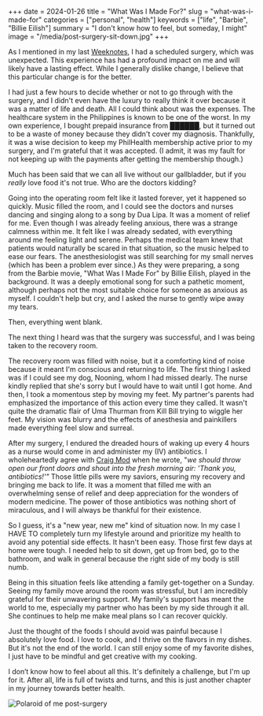 +++
date = 2024-01-26
title = "What Was I Made For?"
slug = "what-was-i-made-for"
categories = ["personal", "health"]
keywords = ["life", "Barbie", "Billie Eilish"]
summary = "I don't know how to feel, but someday, I might"
image = "/media/post-surgery-sit-down.jpg"
+++


As I mentioned in my last [Weeknotes](https://krabf.com/weeknotes/weeknotes02/), I had a scheduled surgery, which was unexpected. This experience has had a profound impact on me and will likely have a lasting effect. While I generally dislike change, I believe that this particular change is for the better.

I had just a few hours to decide whether or not to go through with the surgery, and I didn't even have the luxury to really think it over because it was a matter of life and death. All I could think about was the expenses. The healthcare system in the Philippines is known to be one of the worst. In my own experience, I bought prepaid insurance from ██████, but it turned out to be a waste of money because they didn't cover my diagnosis. Thankfully, it was a wise decision to keep my PhilHealth membership active prior to my surgery, and I'm grateful that it was accepted. (I admit, it was my fault for not keeping up with the payments after getting the membership though.)

Much has been said that we can all live without our gallbladder, but if you *really* love food it's not true. Who are the doctors kidding?

Going into the operating room felt like it lasted forever, yet it happened so quickly. Music filled the room, and I could see the doctors and nurses dancing and singing along to a song by Dua Lipa. It was a moment of relief for me. Even though I was already feeling anxious, there was a strange calmness within me. It felt like I was already sedated, with everything around me feeling light and serene. Perhaps the medical team knew that patients would naturally be scared in that situation, so the music helped to ease our fears. The anesthesiologist was still searching for my small nerves (which has been a problem ever since.) As they were preparing, a song from the Barbie movie, "What Was I Made For" by Billie Eilish, played in the background. It was a deeply emotional song for such a pathetic moment, although perhaps not the most suitable choice for someone as anxious as myself. I couldn't help but cry, and I asked the nurse to gently wipe away my tears.

Then, everything went blank.

The next thing I heard was that the surgery was successful, and I was being taken to the recovery room.

The recovery room was filled with noise, but it a comforting kind of noise because it meant I'm conscious and returning to life. The first thing I asked was if I could see my dog, Nooning, whom I had missed dearly. The nurse kindly replied that she's sorry but I would have to wait until I got home. And then, I took a momentous step by moving my feet. My partner's parents had emphasized the importance of this action every time they called. It wasn't quite the dramatic flair of Uma Thurman from Kill Bill trying to wiggle her feet. My vision was blurry and the effects of anesthesia and painkillers made everything feel slow and surreal.

After my surgery, I endured the dreaded hours of waking up every 4 hours as a nurse would come in and administer my (IV) antibiotics. I wholeheartedly agree with [Craig Mod](https://craigmod.com/roden/088/) when he wrote, "*we should throw open our front doors and shout into the fresh morning air: 'Thank you, antibiotics!'"* Those little pills were my saviors, ensuring my recovery and bringing me back to life. It was a moment that filled me with an overwhelming sense of relief and deep appreciation for the wonders of modern medicine. The power of those antibiotics was nothing short of miraculous, and I will always be thankful for their existence.

So I guess, it's a "new year, new me" kind of situation now. In my case I HAVE TO completely turn my lifestyle around and prioritize my health to avoid any potential side effects. It hasn't been easy. Those first few days at home were tough. I needed help to sit down, get up from bed, go to the bathroom, and walk in general because the right side of my body is still numb.

Being in this situation feels like attending a family get-together on a Sunday. Seeing my family move around the room was stressful, but I am incredibly grateful for their unwavering support. My family's support has meant the world to me, especially my partner who has been by my side through it all.  She continues to help me make meal plans so I can recover quickly.

Just the thought of the foods I should avoid was painful because I absolutely love food. I love to cook, and I thrive on the flavors in my dishes. But it's not the end of the world. I can still enjoy some of my favorite dishes, I just have to be mindful and get creative with my cooking.

I don’t know how to feel about all this. It's definitely a challenge, but I'm up for it. After all, life is full of twists and turns, and this is just another chapter in my journey towards better health.

![Polaroid of me post-surgery](/media/post-surgery-sit.jpg "First time sitting down after surgery. It took a village to help me up from the bed 🤘🏻")